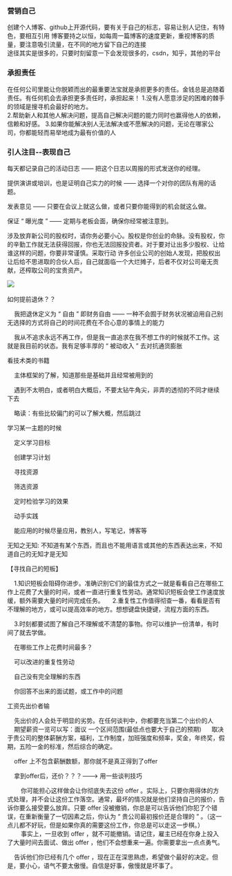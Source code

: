 ### 营销自己    

创建个人博客、github上开源代码，要有关于自己的标志，容易让别人记住，有特色，要相互引用
博客要持之以恒，如每周一篇博客的速度更新，重视博客的质量，要注意吸引流量，在不同的地方留下自己的连接    
途径其实是很多的，只要时刻留意一下会发现很多的，csdn，知乎，其他的平台


### 承担责任
在任何公司里能让你脱颖而出的最重要法宝就是承担更多的责任。金钱总是追随着责任。有任何机会去承担更多责任时，承担起来！
1.没有人愿意涉足的困难的棘手的领域是搜寻机会最好的地方。    
2.帮助新人和其他人解决问题，提高自己解决问题的能力同时也赢得他人的依赖，信赖和好感。
3.如果你能解决别人无法解决或不愿解决的问题，无论在哪家公司，你都能轻而易举地成为最有价值的人


### 引人注目--表现自己

每天都记录自己的活动日志 —— 把这个日志以周报的形式发送你的经理。

提供演讲或培训，也是证明自己实力的时候 —— 选择一个对你的团队有用的话题。

发表意见 —— 只要在会议上就这么做，或者只要你能得到的机会就这么做。

保证 “ 曝光度 ” —— 定期与老板会面，确保你经常被注意到。







涉及放弃新公司的股权时，请你务必要小心。股权是你创业的命脉。没有股权，你的辛勤工作就无法获得回报，你也无法回报投资者。对于要对让出多少股权、让给谁这样的问题，你要非常谨慎。采取行动
许多创业公司的创始人发现，把股权出让后给不思进取的合伙人后，自己就面临一个大烂摊子，后者不仅对公司毫无贡献，还榨取公司的宝贵资产。

![](https://sxm-upload.oss-cn-beijing.aliyuncs.com/imgs/5e7752c0-bdd1-4495-95d1-6bd3ce8735d6.jpg)
 


如何提前退休？？

    我把退休定义为 “ 自由 ” 即财务自由 —— 一种不会囿于财务状况被迫用自己别无选择的方式将自己的时间花费在不合心意的事情上的能力

    我从不追求永远不再工作，但是我一直追求在我不想工作的时候就不工作。这就是我目前的状态。我有足够丰厚的 “ 被动收入 ” 去对抗通货膨胀







看技术类的书籍

    主体框架的了解，知道那些是基础并且经常被用到的

    遇到不太明白，或者明白大概后，不要太钻牛角尖，非弄的透彻的不同才继续下去

    略读：有些比较偏门的可以了解大概，然后跳过



学习某一主题的时候

    定义学习目标

    创建学习计划

    寻找资源

    筛选资源

    定时检验学习的效果

    动手实践

    能应用的时候尽量应用，教别人，写笔记，博客等



无知之无知: 不知道有某个东西，而且也不能用语言或其他的东西表达出来，不知道自己的无知才是无知







【寻找自己的短板】

    1.知识短板会阻碍你进步。准确识别它们的最佳方式之一就是看看自己在哪些工作上花费了大量的时间，或者一直进行重复性劳动。通常知识短板会使工作速度放缓，额外需要大量的时间完成任务。
    2.重复性工作值得彻查一番，看看是否有不理解的地方，或可以提高效率的地方。想想键盘快捷键，流程方面的东西。

    3.时刻都要试图了解自己不理解或不清楚的事物。你可以维护一份清单，有时间了就去学做。



    在哪些工作上花费时间最多？

    可以改进的重复性劳动

    自己没有完全理解的东西

    你回答不出来的面试题，或工作中的问题







工资先出价者输

    先出价的人会处于明显的劣势。在任何谈判中，你都要充当第二个出价的人
    期望薪资一览可以写：面议 一个区间范围(最低点也要大于自己的预期)
     取决于贵公司的整体薪酬方案，福利，工作制度，加班强度和频率，奖金，年终奖，假期，五险一金的标准，然后综合的确定。



    offer 上不包含薪酬数额，那你就不是真正得到了offer

    拿到offer后，还价？？？---> 用一些谈判技巧

        你可能担心这样做会让你彻底失去这份 offer 。实际上，只要你用得体的方式处理，并不会让这份工作落空。通常，最坏的情况就是他们坚持自己的报价，告诉你要么接受要么放弃。只要 offer 没被撤销，你总是可以告诉他们你犯了个错误，在重新衡量了一切因素之后，你认为 “ 贵公司最初报价还是合理的 ” 。（这一点儿都不好玩，但是如果你真的需要这份工作，你总是可以走这一步棋。）
        事实上，一旦收到 offer ，就不可能撤销。请记住，雇主已经在你身上投入了大量时间去面试、做出 offer ，他们不会想重来一遍。你需要拿出一点点勇气。

    告诉他们你已经有几个 offer ，现在正在深思熟虑，希望做个最好的决定。但是，要小心，语气不要太傲慢。自信是好事，傲慢就是坏事了。

























































